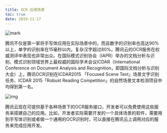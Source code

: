 ```yaml
---
title: OCR 应用场景
toc: true
date: 2019-11-17
---
```

![mark](http://images.iterate.site/blog/image/20191104/8JQJ4hjNMUFA.png?imageslim)

腾讯不仅是第一家将手写体应用在实际场景中的，而且数字的识别率也高达90%以上，单字的识别率在15毫秒以内，复杂汉字超过80%。腾讯云的OCR服务在权威测评中表现也非常出众。在国际模式识别协会（IAPR）举办的文档分析与识别、模式识别领域世界上最权威的国际学术会议ICDAR（International Conference on Document Analysis and Recognition，即国际文档分析与识别大会）上，腾讯OCR识别在ICDAR2015 「Focused Scene Text」场景文字识别任务、ICDAR 2015「Robust Reading Competition」的自然场景文本检测项目中均得到第一名。



![img](https://mmbiz.qpic.cn/mmbiz_png/ptp8P184xjwZIVYHpkchTS4D6nm7Ke1HIedIDWJeIp3MNxcIUEvLtib3GiaKhy0A5ez4uKBm0NnImpmUjFibhozzQ/640?wx_fmt=png&tp=webp&wxfrom=5&wx_lazy=1&wx_co=1)



腾讯云现在可提供基于各种场景下的OCR服务接口，开发者可以免费使用这些服务来搭建自己的应用。比如，开发者实际需要开发的一个具体场景的软件，需要用到手写体识别或者做一个通用的OCR识别时，可以直接在腾讯云上调用对应的服务来完成应用开发。

